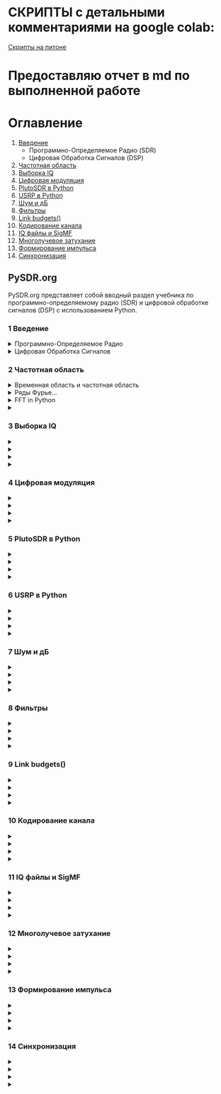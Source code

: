 # СКРИПТЫ с детальными комментариями на google colab:
<a href="https://colab.research.google.com/drive/1hY4sijr1Gw_4y67c38CbUiG5-dhzxmNf?usp=sharing" alt="_blank" target="_blank"> Скрипты на питоне </a>
# Предоставляю отчет в md по выполненной работе
# Оглавление
1. [Введение](#1-введение)
   - Программно-Определяемое Радио (SDR)
   - Цифровая Обработка Сигналов (DSP)
2. [Частотная область](#2-частотная-область)
3. [Выборка IQ](#3-выборка-iq)
4. [Цифровая модуляция](#4-цифровая-модуляция)
5. [PlutoSDR в Python](#5-plutosdr-в-python)
6. [USRP в Python](#6-usrp-в-python)
7. [Шум и дБ](#7-шум-и-дб)
8. [Фильтры](#8-фильтры)
9. [Link budgets()](#9-link-budgets)
10. [Кодирование канала](#10-кодирование-канала)
11. [IQ файлы и SigMF](#11-iq-файлы-и-sigmf)
12. [Многолучевое затухание](#12-многолучевое-затухание)
13. [Формирование импульса](#13-формирование-импульса)
14. [Синхронизация](#14-синхронизация)


## PySDR.org 
 PySDR.org представляет собой вводный раздел учебника по программно-определяемому радио (SDR) и цифровой обработке сигналов (DSP) с использованием Python.
 
### 1 Введение
<details>
 <summary>Программно-Определяемое Радио</summary>
Радио, в котором задачи обработки сигналов, традиционно выполняемые аппаратными средствами, осуществляются с помощью программного обеспечения.
</details>
 
 <details><summary>Цифровая Обработка Сигналов</summary>
 Цифровая обработка сигналов, в данном случае радиочастотных сигналов.
 </details>

### 2 Частотная область
<details>
 <summary>Временная область и частотная область</summary>
Во-первых, почему нам нравится смотреть на сигналы в частотной области? Ну вот два примера сигналов, показанных во временной и частотной области.
   
   ![image](https://github.com/Depth-monster/proto_tcs/assets/122405130/d032937f-67bb-4d1f-b639-661a9cb1905f)

Как вы можете видеть, во временной области они оба в какой-то мере выглядят как шум, но в частотной области мы можем видеть различные характеристики. Всё находится во временной области в её естественной форме; когда мы семплируем сигналы, мы будем семплировать их во временной области, потому что вы не можете напрямую семплировать сигнал в частотной области. Но интересные вещи обычно происходят в частотной области.
</details>
 
 <details>
   <summary>Ряды Фурье...</summary>

### Ряды Фурье

Основы частотной области начинаются с понимания того, что любой сигнал может быть представлен как сумма синусоидальных волн. Когда мы разлагаем сигнал на его составные синусоидальные волны, мы называем это рядом Фурье. Вот пример сигнала, который состоит всего из двух синусоидальных волн:

![image](https://github.com/Depth-monster/proto_tcs/assets/122405130/f0de60ae-0019-468f-aa26-3012272cc5bd)


Здесь еще один пример; красная кривая внизу аппроксимирует пилообразную волну, суммируя до 10 синусоидальных волн. Мы видим, что это не идеальная реконструкция — потребовалось бы бесконечное количество синусоидальных волн, чтобы воспроизвести эту пилообразную волну из-за резких переходов:

![image](https://github.com/Depth-monster/proto_tcs/assets/122405130/a0a0a361-e77a-4ba4-b5c6-a8f65ee75427)


Некоторым сигналам требуется больше синусоидальных волн, чем другим, и некоторые требуют бесконечного количества, хотя их всегда можно аппроксимировать с ограниченным числом. Вот еще один пример сигнала, разложенного на ряд синусоидальных волн:

![image](https://github.com/Depth-monster/proto_tcs/assets/122405130/9eafe997-5646-4b38-bd2f-165648bfdebc)

 </details>

 <details>
 <summary>FFT in Python</summary>
    
![image](https://github.com/Depth-monster/proto_tcs/assets/122405130/c8416cba-236f-4327-8d7e-d326d5fd476e)

```python
import numpy as np
import matplotlib.pyplot as plt
```
Импортируем необходимые библиотеки: numpy для работы с массивами и математических операций, matplotlib.pyplot для визуализации результатов.

```python
def fft(x):
    N = len(x)
    if N == 1:
        return x
```
Определяем функцию fft, которая будет рекурсивно вычислять преобразование Фурье входного массива x. Если длина массива x равна 1, возвращаем x, так как это базовый случай рекурсии.

```python
    twiddle_factors = np.exp(-2j * np.pi * np.arange(N//2) / N)
    x_even = fft(x[::2])
    x_odd = fft(x[1::2])
```
Рассчитываем коэффициенты Виттакера (twiddle factors) для рекурсивного деления сигнала на четные и нечетные индексы.

```python
    return np.concatenate([x_even + twiddle_factors * x_odd,
                           x_even - twiddle_factors * x_odd])

```
Собираем результаты для четной и нечетной частей, умножая нечетную часть на коэффициенты Виттакера и объединяя результаты.

```python
# Simulate a tone + noise
sample_rate = 1e6
f_offset = 0.2e6 # 200 kHz offset from carrier
N = 1024
t = np.arange(N)/sample_rate
s = np.exp(2j*np.pi*f_offset*t)
```
Создаем тональный сигнал с заданной частотой смещения f_offset от несущей частоты.
```python
n = (np.random.randn(N) + 1j*np.random.randn(N))/np.sqrt(2) # unity complex noise
r = s + n # 0 dB SNR

```
Генерируем комплексный шум и добавляем его к нашему тональному сигналу s, получая результат с отношением сигнал/шум (SNR) 0 дБ
```python
# Perform fft, fftshift, convert to dB
X = fft(r)
X_shifted = np.roll(X, N//2) # equivalent to np.fft.fftshift
X_mag = 10*np.log10(np.abs(X_shifted)**2)

```
Выполняем FFT для смешанного сигнала, сдвигаем нулевую частоту в центр и переводим результат в децибелы.
```python
# Plot results
f = np.linspace(sample_rate/-2, sample_rate/2, N)/1e6 # plt in MHz
plt.plot(f, X_mag)
plt.plot(f[np.argmax(X_mag)], np.max(X_mag), 'rx') # show max
plt.grid()
plt.xlabel('Frequency [MHz]')
plt.ylabel('Magnitude [dB]')
plt.show() 

```
Строим график величины FFT в децибелах, отмечаем максимальное значение красным крестиком, и отображаем результаты. Частоты приведены в мегагерцах (MHz), а величина – в децибелах (dB).
</details>
 
 <details>
   <summary> </summary>
 
 </details>
 
### 3 Выборка IQ
<details>
 <summary> </summary>

</details>
 
 <details>
   <summary> </summary>
 
 </details>

 <details>
 <summary> </summary>

</details>
 
 <details>
   <summary> </summary>
 
 </details>
 
### 4 Цифровая модуляция
<details>
 <summary> </summary>

</details>
 
 <details>
   <summary> </summary>
 
 </details>

 <details>
 <summary> </summary>

</details>
 
 <details>
   <summary> </summary>
 
 </details>

### 5 PlutoSDR в Python
<details>
 <summary> </summary>

</details>
 
 <details>
   <summary> </summary>
 
 </details>

 <details>
 <summary> </summary>

</details>
 
 <details>
   <summary> </summary>
 
 </details>
 
### 6 USRP в Python
<details>
 <summary> </summary>

</details>
 
 <details>
   <summary> </summary>
 
 </details>

 <details>
 <summary> </summary>

</details>
 
 <details>
   <summary> </summary>
 
 </details>
 
### 7 Шум и дБ
<details>
 <summary> </summary>

</details>
 
 <details>
   <summary> </summary>
 
 </details>

 <details>
 <summary> </summary>

</details>
 
 <details>
   <summary> </summary>
 
 </details>
 

### 8 Фильтры
<details>
 <summary> </summary>

</details>
 
 <details>
   <summary> </summary>
 
 </details>

 <details>
 <summary> </summary>

</details>
 
 <details>
   <summary> </summary>
 
 </details>

### 9 Link budgets()
<details>
 <summary> </summary>

</details>
 
 <details>
   <summary> </summary>
 
 </details>

 <details>
 <summary> </summary>

</details>
 
 <details>
   <summary> </summary>
 
 </details>
 
### 10 Кодирование канала
<details>
 <summary> </summary>

</details>
 
 <details>
   <summary> </summary>
 
 </details>

 <details>
 <summary> </summary>

</details>
 
 <details>
   <summary> </summary>
 
 </details>

### 11 IQ файлы и SigMF
<details>
 <summary> </summary>

</details>
 
 <details>
   <summary> </summary>
 
 </details>

 <details>
 <summary> </summary>

</details>
 
 <details>
   <summary> </summary>
 
 </details>
 
### 12 Многолучевое затухание
<details>
 <summary> </summary>

</details>
 
 <details>
   <summary> </summary>
 
 </details>

 <details>
 <summary> </summary>

</details>
 
 <details>
   <summary> </summary>
 
 </details>
 
### 13 Формирование импульса
<details>
 <summary> </summary>

</details>
 
 <details>
   <summary> </summary>
 
 </details>

 <details>
 <summary> </summary>

</details>
 
 <details>
   <summary> </summary>
 
 </details>
 
### 14 Синхронизация 
<details>
 <summary> </summary>

</details>
 
 <details>
   <summary> </summary>
 
 </details>

 <details>
 <summary> </summary>

</details>
 
 <details>
   <summary> </summary>
 
 </details>
 
